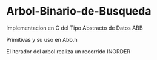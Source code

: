 # Arbol-Binario-de-Busqueda
Implementacion en C del Tipo Abstracto de Datos ABB

Primitivas y su uso en Abb.h

El iterador del arbol realiza un recorrido INORDER
